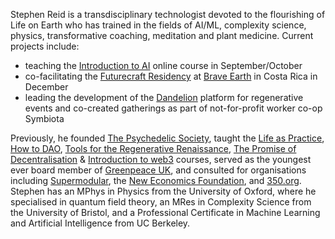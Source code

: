 Stephen Reid is a transdisciplinary technologist devoted to the flourishing of Life on Earth who has trained in the fields of AI/ML, complexity science, physics, transformative coaching, meditation and plant medicine. Current projects include:

- teaching the [Introduction to AI](https://dandelion.events/e/intro-to-ai) online course in September/October
- co-facilitating the [Futurecraft Residency](https://dandelion.events/e/futurecraft-brave-earth) at [Brave Earth](https://www.braveearth.com/) in Costa Rica in December
- leading the development of the [Dandelion](https://dandelion.earth/) platform for regenerative events and co-created gatherings as part of not-for-profit worker co-op Symbiota

Previously, he founded [The Psychedelic Society](https://psychedelicsociety.org.uk/), taught the [Life as Practice](https://stephenreid.net/life-as-practice), [How to DAO](https://docs.google.com/document/d/1jxbb3YkrjAT1TUe6W2yCFUAsXUhdVt5JYoJwmMfykoQ/edit), [Tools for the Regenerative Renaissance](https://dandelion.earth/events/5fd23eae6824a9000d43006e), [The Promise of Decentralisation](https://dandelion.earth/events/605f1caeed084e000d44e844) & [Introduction to web3](https://dandelion.earth/events/623c3fccf9cf930011212aa1) courses, served as the youngest ever board member of [Greenpeace UK](https://www.greenpeace.org.uk/), and consulted for organisations including [Supermodular](https://supermodular.xyz/), the [New Economics Foundation](https://neweconomics.org/), and [350.org](https://350.org/). Stephen has an MPhys in Physics from the University of Oxford, where he specialised in quantum field theory, an MRes in Complexity Science from the University of Bristol, and a Professional Certificate in Machine Learning and Artificial Intelligence from UC Berkeley.

